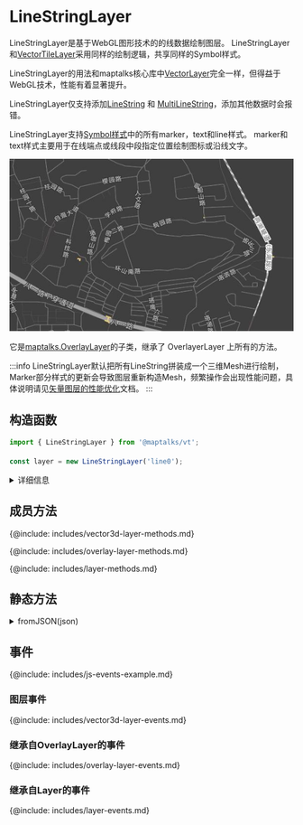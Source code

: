 # LineStringLayer

LineStringLayer是基于WebGL图形技术的的线数据绘制图层。 LineStringLayer和[VectorTileLayer](../vector-tile-layer)采用同样的绘制逻辑，共享同样的Symbol样式。

LineStringLayer的用法和maptalks核心库中[VectorLayer](https://maptalks.org/maptalks.js/api/0.x/VectorLayer.html)完全一样，但得益于WebGL技术，性能有着显著提升。

LineStringLayer仅支持添加[LineString](https://maptalks.org/maptalks.js/api/0.x/LineString.html) 和 [MultiLineString](https://maptalks.org/maptalks.js/api/0.x/MultiLineString.html)，添加其他数据时会报错。

LineStringLayer支持[Symbol样式](../../../style/symbols)中的所有marker，text和line样式。 marker和text样式主要用于在线端点或线段中段指定位置绘制图标或沿线文字。

![沿线文字](./assets/line-text.jpg)

它是[maptalks.OverlayLayer](https://maptalks.org/maptalks.js/api/0.x/OverlayLayer.html)的子类，继承了 OverlayerLayer 上所有的方法。

:::info
LineStringLayer默认把所有LineString拼装成一个三维Mesh进行绘制，Marker部分样式的更新会导致图层重新构造Mesh，频繁操作会出现性能问题，具体说明请见[矢量图层的性能优化](../vector-perf)文档。
:::

## 构造函数

```javascript
import { LineStringLayer } from '@maptalks/vt';

const layer = new LineStringLayer('line0');
```
<details><summary>详细信息</summary>
<div>
参数：

* id\* **String** 图层id
* options\* **Object** 配置参数，可选的配置项如下：

| 配置名               |  类型   |  描述                     | 默认值 |
|  ------             | :----:  | ----                      |   :-----------:  |
{@include: includes/vector3d-layer-options.md}
{@include: includes/layer-options.md}

</div>
</details>

## 成员方法

{@include: includes/vector3d-layer-methods.md}

{@include: includes/overlay-layer-methods.md}

{@include: includes/layer-methods.md}

## 静态方法

<details><summary>fromJSON(json)</summary>
<div>
<br/>

从图层的json对象创建一个LineStringLayer对象。

```js
const json = layer.toJSON();

const layerCopied = maptalks.Layer.fromJSON(json);
````

返回：

* LineStringLayer

</div>
</details>

## 事件

{@include: includes/js-events-example.md}

### 图层事件

{@include: includes/vector3d-layer-events.md}

### 继承自OverlayLayer的事件

{@include: includes/overlay-layer-events.md}

### 继承自Layer的事件

{@include: includes/layer-events.md}